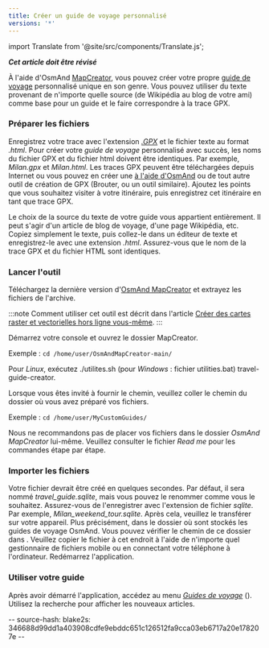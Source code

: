 ```yaml
---
title: Créer un guide de voyage personnalisé
versions: '*'
---
```


import Translate from '@site/src/components/Translate.js';


**_Cet article doit être révisé_**

À l'aide d'OsmAnd [MapCreator](../../versions/map-creator.md), vous pouvez créer votre propre [guide de voyage](../../user/plan-route/travel-guides.md) personnalisé unique en son genre. Vous pouvez utiliser du texte provenant de n'importe quelle source (de Wikipédia au blog de votre ami) comme base pour un guide et le faire correspondre à la trace GPX.

### Préparer les fichiers

Enregistrez votre trace avec l'extension *[.GPX](../osmand-file-formats/osmand-gpx.md)* et le fichier texte au format *.html*. Pour créer votre *guide de voyage* personnalisé avec succès, les noms du fichier GPX et du fichier html doivent être identiques. Par exemple, *Milan.gpx* et *Milan.html*.
Les traces GPX peuvent être téléchargées depuis Internet ou vous pouvez en créer une [à l'aide d'OsmAnd](../../user/plan-route/create-route.md) ou de tout autre outil de création de GPX (Brouter, ou un outil similaire).
Ajoutez les points que vous souhaitez visiter à votre itinéraire, puis enregistrez cet itinéraire en tant que trace GPX.

Le choix de la source du texte de votre guide vous appartient entièrement. Il peut s'agir d'un article de blog de voyage, d'une page Wikipédia, etc. Copiez simplement le texte, puis collez-le dans un éditeur de texte et enregistrez-le avec une extension *.html*. Assurez-vous que le nom de la trace GPX et du fichier HTML sont identiques.

### Lancer l'outil

Téléchargez la dernière version d'[OsmAnd MapCreator](http://download.osmand.net/latest-night-build/OsmAndMapCreator-main.zip) et extrayez les fichiers de l'archive.

:::note
Comment utiliser cet outil est décrit dans l'article [Créer des cartes raster et vectorielles hors ligne vous-même](./create-offline-maps-yourself.md#osmandmapcreator).
:::

Démarrez votre console et ouvrez le dossier MapCreator.

Exemple : `cd /home/user/OsmAndMapCreator-main/`

Pour *Linux*, exécutez ./utilites.sh (pour *Windows* : fichier utilities.bat) travel-guide-creator.

Lorsque vous êtes invité à fournir le chemin, veuillez coller le chemin du dossier où vous avez préparé vos fichiers.

Exemple : `cd /home/user/MyCustomGuides/`

Nous ne recommandons pas de placer vos fichiers dans le dossier *OsmAnd MapCreator* lui-même. Veuillez consulter le fichier *Read me* pour les commandes étape par étape.

### Importer les fichiers

Votre fichier devrait être créé en quelques secondes. Par défaut, il sera nommé *travel_guide.sqlite*, mais vous pouvez le renommer comme vous le souhaitez. Assurez-vous de l'enregistrer avec l'extension de fichier *sqlite*. Par exemple, *Milan_weekend_tour.sqlite*. Après cela, veuillez le transférer sur votre appareil. Plus précisément, dans le dossier où sont stockés les guides de voyage OsmAnd. Vous pouvez vérifier le chemin de ce dossier dans *<Translate android="true" ids="shared_string_menu,shared_string_settings,osmand_settings,application_dir"/>*. Veuillez copier le fichier à cet endroit à l'aide de n'importe quel gestionnaire de fichiers mobile ou en connectant votre téléphone à l'ordinateur. Redémarrez l'application.

### Utiliser votre guide

Après avoir démarré l'application, accédez au menu *[Guides de voyage](../../user/plan-route/travel-guides.md)* (*<Translate android="true" ids="shared_string_menu,shared_string_travel_guides"/>*). Utilisez la recherche pour afficher les nouveaux articles.

-- source-hash: blake2s: 346688d99dd1a403908cdfe9ebddc651c126512fa9cca03eb6717a20e178207e --
